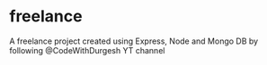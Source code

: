 # freelance
A freelance project created using Express, Node and Mongo DB by following @CodeWithDurgesh YT channel
